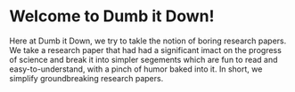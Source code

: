 # Welcome to Dumb it Down!

Here at Dumb it Down, we try to takle the notion of boring research papers. We take a research paper that had had a significant imact on the progress of science and break it into simpler segements which are fun to read and easy-to-understand, with a pinch of humor baked into it. In short, we simplify groundbreaking research papers.





<!--stackedit_data:
eyJoaXN0b3J5IjpbLTIwNzE2ODIyNzEsLTk5MzA1Mjc0LDEwNT
MxODczNzYsNDU4NjMwNjkwLC0xMDkyNjMyNDk0LC0zMzI0NTUz
NjNdfQ==
-->